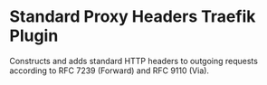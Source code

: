 # Standard Proxy Headers Traefik Plugin

Constructs and adds standard HTTP headers to outgoing requests according to RFC 7239 (Forward) and RFC 9110 (Via).
